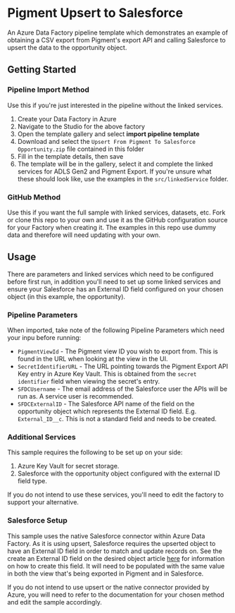 # Pigment Upsert to Salesforce
An Azure Data Factory pipeline template which demonstrates an example of obtaining a CSV export from Pigment's export API and calling Salesforce to upsert the data to the opportunity object.

## Getting Started
### Pipeline Import Method
Use this if you're just interested in the pipeline without the linked services.

1. Create your Data Factory in Azure
2. Navigate to the Studio for the above factory
3. Open the template gallery and select **import pipeline template**
4. Download and select the `Upsert From Pigment To Salesforce Opportunity.zip` file contained in this folder
5. Fill in the template details, then save
6. The template will be in the gallery, select it and complete the linked services for ADLS Gen2 and Pigment Export. If you're unsure what these should look like, use the examples in the `src/linkedService` folder.

### GitHub Method
Use this if you want the full sample with linked services, datasets, etc.
Fork or clone this repo to your own and use it as the GitHub configuration source for your Factory when creating it. The examples in this repo use dummy data and therefore will need updating with your own.


## Usage
There are parameters and linked services which need to be configured before first run, in addition you'll need to set up some linked services and ensure your Salesforce has an External ID field configured on your chosen object (in this example, the opportunity).

### Pipeline Parameters
When imported, take note of the following Pipeline Parameters which need your inpu before running:
* `PigmentViewId` - The Pigment view ID you wish to export from. This is found in the URL when looking at the view in the UI.
* `SecretIdentifierURL` - The URL pointing towards the Pigment Export API Key entry in Azure Key Vault. This is obtained from the `secret identifier` field when viewing the secret's entry.
* `SFDCUsername` - The email address of the Salesforce user the APIs will be run as. A service user is recommended.
* `SFDCExternalID` - The Salesforce API name of the field on the opportunity object which represents the External ID field. E.g. `External_ID__c`. This is not a standard field and needs to be created.


### Additional Services
This sample requires the following to be set up on your side:
1. Azure Key Vault for secret storage.
2. Salesforce with the opportunity object configured with the external ID field type.

If you do not intend to use these services, you'll need to edit the factory to support your alternative.

### Salesforce Setup
This sample uses the native Salesforce connector within Azure Data Factory. As it is using upsert, Salesforce requires the upserted object to have an External ID field in order to match and update records on. See the create an External ID field on the desired object article [here](https://help.salesforce.com/s/articleView?id=000383278&type=1) for information on how to create this field. It will need to be populated with the same value in both the view that's being exported in Pigment and in Salesforce.


If you do not intend to use upsert or the native connector provided by Azure, you will need to refer to the documentation for your chosen method and edit the sample accordingly.
